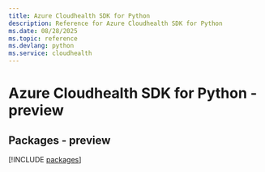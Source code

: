 ```yaml
---
title: Azure Cloudhealth SDK for Python
description: Reference for Azure Cloudhealth SDK for Python
ms.date: 08/28/2025
ms.topic: reference
ms.devlang: python
ms.service: cloudhealth
---
```

# Azure Cloudhealth SDK for Python - preview
## Packages - preview
[!INCLUDE [packages](cloudhealth-index.md)]